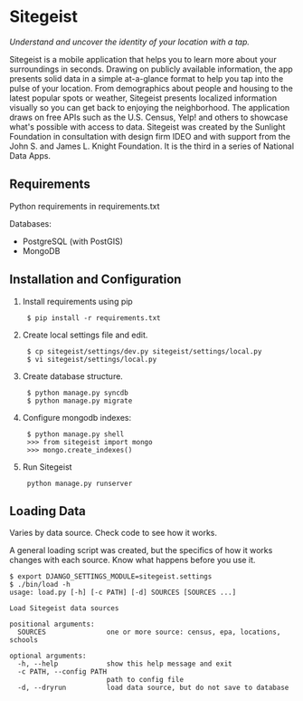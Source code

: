 # Sitegeist

*Understand and uncover the identity of your location with a tap.*

Sitegeist is a mobile application that helps you to learn more about
your surroundings in seconds. Drawing on publicly available information,
the app presents solid data in a simple at-a-glance format to help you
tap into the pulse of your location. From demographics about people and
housing to the latest popular spots or weather, Sitegeist presents
localized information visually so you can get back to enjoying the
neighborhood. The application draws on free APIs such as the U.S.
Census, Yelp! and others to showcase what's possible with access to
data. Sitegeist was created by the Sunlight Foundation in consultation
with design firm IDEO and with support from the John S. and James L.
Knight Foundation. It is the third in a series of National Data Apps.


## Requirements

Python requirements in requirements.txt

Databases:

* PostgreSQL (with PostGIS)
* MongoDB


## Installation and Configuration

1. Install requirements using pip

        $ pip install -r requirements.txt

1. Create local settings file and edit.

        $ cp sitegeist/settings/dev.py sitegeist/settings/local.py
        $ vi sitegeist/settings/local.py

1. Create database structure.

        $ python manage.py syncdb
        $ python manage.py migrate

1. Configure mongodb indexes:

        $ python manage.py shell
        >>> from sitegeist import mongo
        >>> mongo.create_indexes()

1. Run Sitegeist

        python manage.py runserver


## Loading Data

Varies by data source. Check code to see how it works.

A general loading script was created, but the specifics of how it works
changes with each source. Know what happens before you use it.

    $ export DJANGO_SETTINGS_MODULE=sitegeist.settings
    $ ./bin/load -h
    usage: load.py [-h] [-c PATH] [-d] SOURCES [SOURCES ...]

    Load Sitegeist data sources

    positional arguments:
      SOURCES               one or more source: census, epa, locations, schools

    optional arguments:
      -h, --help            show this help message and exit
      -c PATH, --config PATH
                            path to config file
      -d, --dryrun          load data source, but do not save to database

